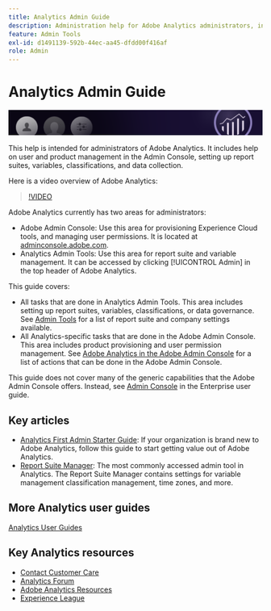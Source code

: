 ```yaml
---
title: Analytics Admin Guide
description: Administration help for Adobe Analytics administrators, including user and product management in the Admin Console, setting up report suites, variables, classifications, and data collection.
feature: Admin Tools
exl-id: d1491139-592b-44ec-aa45-dfdd00f416af
role: Admin
---
```

# Analytics Admin Guide

![Banner](/assets/doc_banner_admin.png)

This help is intended for administrators of Adobe Analytics. It includes help on user and product management in the Admin Console, setting up report suites, variables, classifications, and data collection. 

Here is a video overview of Adobe Analytics:

>[!VIDEO](https://video.tv.adobe.com/v/27429/?quality=12)

Adobe Analytics currently has two areas for administrators:

* Adobe Admin Console: Use this area for provisioning Experience Cloud tools, and managing user permissions. It is located at [adminconsole.adobe.com](https://adminconsole.adobe.com).
* Analytics Admin Tools: Use this area for report suite and variable management. It can be accessed by clicking [!UICONTROL Admin] in the top header of Adobe Analytics.

This guide covers:

* All tasks that are done in Analytics Admin Tools. This area includes setting up report suites, variables, classifications, or data governance. See [Admin Tools](admin/c-admin-tools.md) for a list of report suite and company settings available.
* All Analytics-specific tasks that are done in the Adobe Admin Console. This area includes product provisioning and user permission management. See [Adobe Analytics in the Adobe Admin Console](admin-console/home.md) for a list of actions that can be done in the Adobe Admin Console.

This guide does not cover many of the generic capabilities that the Adobe Admin Console offers. Instead, see [Admin Console](https://helpx.adobe.com/enterprise/using/admin-console.html) in the Enterprise user guide.

## Key articles

* [Analytics First Admin Starter Guide](admin-console/first-admin-guide.md): If your organization is brand new to Adobe Analytics, follow this guide to start getting value out of Adobe Analytics.
* [Report Suite Manager](admin/c-manage-report-suites/report-suites-admin.md): The most commonly accessed admin tool in Analytics. The Report Suite Manager contains settings for variable management classification management, time zones, and more.

## More Analytics user guides

[Analytics User Guides](https://experienceleague.adobe.com/docs/analytics.html)

## Key Analytics resources

* [Contact Customer Care](https://experienceleague.adobe.com/?support-solution=Analytics#support)
* [Analytics Forum](https://forums.adobe.com/community/experience-cloud/analytics-cloud/analytics)
* [Adobe Analytics Resources](https://forums.adobe.com/message/10660755)
* [Experience League](https://landing.adobe.com/experience-league/)
